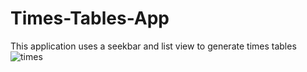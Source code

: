 # Times-Tables-App
This application uses a seekbar and list view to generate times tables
![times](https://user-images.githubusercontent.com/79209011/138980712-a75c34be-693e-4ca7-874d-dd7544bc1a64.jpg)

